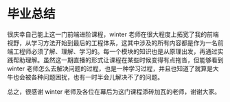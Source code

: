 # 毕业总结

很庆幸自己能上这一门前端进阶课程，winter 老师在很大程度上拓宽了我的前端视野，从学习方法开始到最后的工程体系，这其中涉及的所有内容都是作为一名前端工程师必须了解、理解、学习的。每一个模块的知识也是从原理出发，再通过实践帮助理解。虽然这一期直播的形式让课程在某些时候变得有点拖沓，但能够看到 winter 老师怎么去解决问题的过程，也是一种学习过程，并且也知道了就算是大牛也会被各种问题困扰，也有一时半会儿解决不了的问题。

总之，很感谢 winter 老师及各位在幕后为这门课程添砖加瓦的老师，谢谢大家。